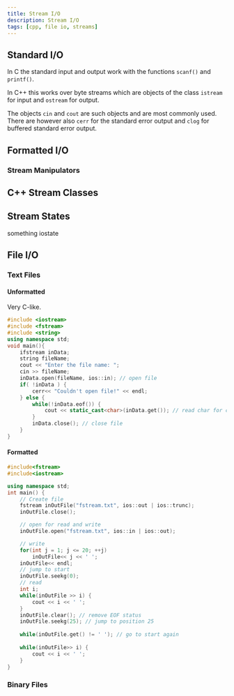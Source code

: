```yaml
---
title: Stream I/O
description: Stream I/O
tags: [cpp, file io, streams]
---
```


## Standard I/O

In C the standard input and output work with the functions `scanf()` and `printf()`.

In C++ this works over byte streams which are objects of the class `istream` for input and `ostream` for output.

The objects `cin` and `cout` are such objects and are most commonly used. There are however also `cerr` for the standard error output and `clog` for buffered standard error output.

## Formatted I/O

### Stream Manipulators

## C++ Stream Classes

## Stream States

something iostate

## File I/O

### Text Files

#### Unformatted

Very C-like.

```cpp
#include <iostream>
#include <fstream>
#include <string>
using namespace std;
void main(){
    ifstream inData;
    string fileName;
    cout << "Enter the file name: ";
    cin >> fileName;
    inData.open(fileName, ios::in); // open file
    if( !inData ) {
        cerr<< "Couldn't open file!" << endl;
    } else {
        while(!inData.eof()) {
            cout << static_cast<char>(inData.get()); // read char for char.
        }
        inData.close(); // close file
    }
}
```

#### Formatted

```cpp
#include<fstream>
#include<iostream>

using namespace std;
int main() {
    // Create file
    fstream inOutFile("fstream.txt", ios::out | ios::trunc);
    inOutFile.close();

    // open for read and write
    inOutFile.open("fstream.txt", ios::in | ios::out);

    // write
    for(int j = 1; j <= 20; ++j)
        inOutFile<< j << ' ';
    inOutFile<< endl;
    // jump to start
    inOutFile.seekg(0);
    // read
    int i;
    while(inOutFile >> i) {
        cout << i << ' '; 
    }
    inOutFile.clear(); // remove EOF status
    inOutFile.seekg(25); // jump to position 25
    
    while(inOutFile.get() != ' '); // go to start again
    
    while(inOutFile>> i) {
        cout << i << ' ';
    }
}
```

### Binary Files
